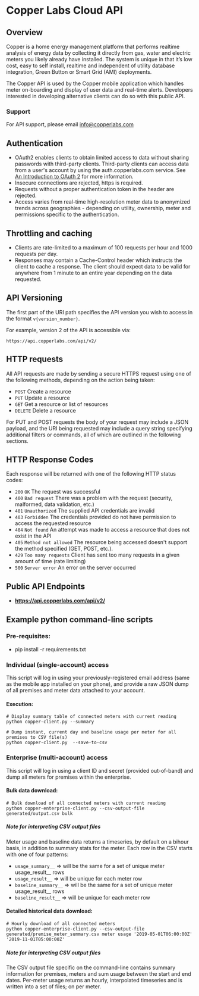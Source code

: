 # Copper Labs Cloud API

## Overview

Copper is a home energy management platform that performs realtime analysis of energy data by collecting it directly from gas, water and electric meters you likely already have installed. The system is unique in that it’s low cost, easy to self install, realtime and independent of utility database integration, Green Button or Smart Grid (AMI) deployments.

The Copper API is used by the Copper mobile application which handles meter on-boarding and display of user data and real-time alerts. Developers interested in developing alternative clients can do so with this public API.

### Support
For API support, please email info@copperlabs.com

## Authentication
* OAuth2 enables clients to obtain limited access to data without sharing passwords with third-party clients. Third-party clients can access data from a user's account by using the auth.copperlabs.com service. See [An Introduction to OAuth 2](https://www.digitalocean.com/community/tutorials/an-introduction-to-oauth-2) for more information.
* Insecure connections are rejected, https is required.
* Requests without a proper authentication token in the header are rejected.
* Access varies from real-time high-resolution meter data to anonymized trends across geographies - depending on utility, ownership, meter and permissions specific to the authentication.

## Throttling and caching
* Clients are rate-limited to a maximum of 100 requests per hour and 1000 requests per day.
* Responses may contain a Cache-Control header which instructs the client to cache a response. The client should expect data to be valid for anywhere from 1 minute to an entire year depending on the data requested.

## API Versioning
The first part of the URI path specifies the API version you wish to access in the format `v{version_number}`.

For example, version 2 of the API is accessible via:

```no-highlight
https://api.copperlabs.com/api/v2/
```

## HTTP requests
All API requests are made by sending a secure HTTPS request using one of the following methods, depending on the action being taken:

* `POST` Create a resource
* `PUT` Update a resource
* `GET` Get a resource or list of resources
* `DELETE` Delete a resource

For PUT and POST requests the body of your request may include a JSON payload, and the URI being requested may include a query string specifying additional filters or commands, all of which are outlined in the following sections.

## HTTP Response Codes
Each response will be returned with one of the following HTTP status codes:

* `200` `OK` The request was successful
* `400` `Bad request` There was a problem with the request (security, malformed, data validation, etc.)
* `401` `Unauthorized` The supplied API credentials are invalid
* `403` `Forbidden` The credentials provided do not have permission to access the requested resource
* `404` `Not found` An attempt was made to access a resource that does not exist in the API
* `405` `Method not allowed` The resource being accessed doesn't support the method specified (GET, POST, etc.).
* `429` `Too many requests` Client has sent too many requests in a given amount of time (rate limiting)
* `500` `Server error` An error on the server occurred

## Public API Endpoints
- **https://api.copperlabs.com/api/v2/**

## Example python command-line scripts

### Pre-requisites:
- pip install -r requirements.txt

### Individual (single-account) access
This script will log in using your previously-registered email address (same as the mobile app installed on your phone), and provide a raw JSON dump of all premises and meter data attached to your account.

#### Execution:
```
# Display summary table of connected meters with current reading
python copper-client.py --summary

# Dump instant, current day and baseline usage per meter for all premises to CSV file(s)
python copper-client.py  --save-to-csv
```

### Enterprise (multi-account) access
This script will log in using a client ID and secret (provided out-of-band) and dump all meters for premises within the enterprise.

#### Bulk data download:
```
# Bulk download of all connected meters with current reading
python copper-enterprise-client.py --csv-output-file generated/output.csv bulk
```

##### Note for interpreting CSV output files
Meter usage and baseline data returns a timeseries, by default on a bihour basis, in addition to summary stats for the meter. Each row in the CSV starts with one of four patterns:
- `usage_summary__` => will be the same for a set of unique meter usage_result__ rows
- `usage_result__` => will be unique for each meter row
- `baseline_summary__` => will be the same for a set of unique meter usage_result__ rows
- `baseline_result__` => will be unique for each meter row

#### Detailed historical data download:
```
# Hourly download of all connected meters
python copper-enterprise-client.py --csv-output-file generated/premise_meter_summary.csv meter usage '2019-05-01T06:00:00Z' '2019-11-01T05:00:00Z'
```

##### Note for interpreting CSV output files
The CSV output file specific on the command-line contains summary information for premises, meters and sum usage between the start and end dates. Per-meter usage returns an hourly, interpolated timeseries and is written into a set of files; on per meter.
